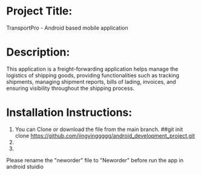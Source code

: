 # Project Title:
TransportPro - Android based mobile application 

# Description:
This application is a freight-forwarding application helps manage the logistics of shipping goods, providing functionalities such as tracking shipments, managing shipment reports, bills of lading, invoices, and ensuring visibility throughout the shipping process. 

# Installation Instructions:
1. You can Clone or download the file from the main branch.
##git init clone https://github.com/jingyinggggg/android_development_project.git
2. 
3. 

Please rename the "neworder" file to "Neworder" before run the app in android stuidio
